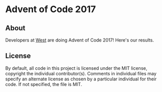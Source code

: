 # Advent of Code 2017

## About

Developers at [West](http://west.com) are doing Advent of Code 2017! 
Here's our results.

## License

By default, all code in this project is licensed under the MIT license, 
copyright the individual contributor(s). Comments in individual files 
may specify an alternate license as chosen by a particular individual 
for their code. If not specified, the file is MIT.
